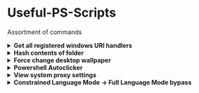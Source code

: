 # Useful-PS-Scripts
Assortment of commands

<details>
    <summary> <b> Get all registered windows URI handlers </b> </summary>
	I couldn't find anything anywhere to get a list of all registered protocol/uri handlers so I put this together.<br/>
    Outputs the uri scheme name, registry description and the command or ddeexec + verb invoked
	
```powershell
Param(
    [Switch]
    $WrapOutput,
    [Switch]
    $List
)

Push-Location

cd HKLM:\SOFTWARE\Classes

ls |
Get-ItemProperty |
where -Property "(default)" -Like "URL:*" |
    select -Property "PSChildName", "(default)", @{
        l="Shell Command";
        e ={
            ls $_.PSChildName -Recurse -Include "command","ddeexec" |
            gp |
            %{ "$($_.PSChildName) $(Split-Path $_.PSParentPath -Leaf) $(select -InputObject $_ -ExpandProperty '(default)')" }
        }
    } -OutVariable res 1>$null

if ($List.IsPresent) {
    fl -InputObject $res
} else {
    ft -InputObject $res -Wrap:$WrapOutput
}

Pop-Location
```
</details>

<details>
<summary> <b> Hash contents of folder </b> </summary>
    
```powershell
Get-ChildItem | ForEach-Object {Get-FileHash $_.FullName -Algorithm MD5}
```
</details>

<details>
<summary> <b> Force change desktop wallpaper </b> </summary>
    
```powershell

H:;
cd H:\Downloads;
$file = Read-Host -Prompt "Filename";
$file = "/" + $file;
$path = "C:\Users\[PROFILENAME]\AppData\Roaming\Microsoft\Windows\Themes";
cp .\$file $path ; rm $path\TranscodedWallpaper -ErrorAction SilentlyContinue;
rni ($path + $file) $path\TranscodedWallpaper;
rundll32.exe USER32.DLL,UpdatePerUserSystemParameters 1, True;
```
</details>

<details>
<summary> <b> Powershell Autoclicker </b> </summary>
    
```powershell
    
Add-Type -TypeDefinition @'

using System;
using System.Runtime.InteropServices;

public class Clicker{

    [StructLayout(LayoutKind.Sequential)]
    struct INPUT{
        public int type;

        public MOUSEINPUT mi;
    }

    [StructLayout(LayoutKind.Sequential)]
    struct MOUSEINPUT{
       public int dx;
       public int dy;
       public int mouseData;
       public int dwFlags;
       public int time;
       public IntPtr dwExtraInfo; 
    }

    const int MOUSEEVENTF_MOVED      = 0x0001 ;
    const int MOUSEEVENTF_LEFTDOWN   = 0x0002 ;
    const int MOUSEEVENTF_LEFTUP     = 0x0004 ;
    const int MOUSEEVENTF_RIGHTDOWN  = 0x0008 ;
    const int MOUSEEVENTF_RIGHTUP    = 0x0010 ;
    const int MOUSEEVENTF_MIDDLEDOWN = 0x0020 ;
    const int MOUSEEVENTF_MIDDLEUP   = 0x0040 ;
    const int MOUSEEVENTF_WHEEL      = 0x0080 ;
    const int MOUSEEVENTF_XDOWN      = 0x0100 ;
    const int MOUSEEVENTF_XUP        = 0x0200 ;
    const int MOUSEEVENTF_ABSOLUTE   = 0x8000 ;

    [DllImport("User32.dll")]
    extern static uint SendInput(uint nInputs, INPUT[] pInputs, int cbSize);

    public static void Click() {
        INPUT[] input = new INPUT[2];
        input[0].mi.dwFlags = MOUSEEVENTF_LEFTDOWN;
        input[1].mi.dwFlags = MOUSEEVENTF_LEFTUP;
        SendInput(2,input,Marshal.SizeOf(input[0]));
    }
}


'@

while (1 -eq 1) { start-sleep -m 5; [Clicker]::Click() }
```
</details>

<details>
<summary> <b> View system proxy settings </b> </summary>
<br>
    
```powershell

Get-ItemProperty 'HKCU:\Software\Microsoft\Windows\CurrentVersion\Internet Settings'
```
or
```powershell

netsh winhttp show proxy
```
However this sometimes returns direct access no proxy (when there is) depending on how it is called.
</details>

<details>
<summary> <b> Constrained Language Mode -> Full Language Mode bypass </b> </summary>
<br>
    
Powershell 2.0 will need to be installed for this.
Check for current language mode:

```powershell
$ExecutionContext.SessionState.LanguageMode
```
[The full list of what CLM blocks can be found here](https://devblogs.microsoft.com/powershell/powershell-constrained-language-mode/)

If the system still has poweshell 2.0 (which the majority of people dont disable) you can run:

```powershell

powershell.exe -Version 2
```
to get a FLM session.
</details>
